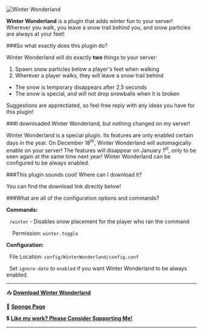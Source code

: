 ![Winter Wonderland](http://i.imgur.com/66QQ5Vv.png)

**Winter Wonderland** is a plugin that adds winter fun to your server! Wherever you walk, you leave a snow trail behind you, and snow particles are always at your feet! 

###So what exactly does this plugin do?

Winter Wonderland will do exactly **two** things to your server:

1. Spawn snow particles below a player's feet when walking
2. Wherever a player walks, they will leave a snow trail behind
  - The snow is temporary disappears after 2.5 seconds
  - The snow is special, and will not drop snowballs when it is broken

Suggestions are apprectiated, so feel free reply with any ideas you have for this plugin!

###I downloaded Winter Wonderland, but nothing changed on my server!

Winter Wonderland is a special plugin. Its features are only enabled certain days in the year. On December 18<sup>th</sup>, Winter Wonderland will automagically enable on your server! The features will disappear on January 1<sup>st</sup>, only to be seen again at the same time next year! Winter Wonderland can be configured to be always enabled.

###This plugin sounds cool! Where can I download it?

You can find the download link directly below!

###What are all of the configuration options and commands?

**Commands:**

&nbsp; `/winter` - Disables snow placement for the player who ran the command

&nbsp;&nbsp;&nbsp; Permission: `winter.toggle`

**Configuration:**

&nbsp; File Location: `config/WinterWonderland/config.conf`

&nbsp; Set `ignore-date` to `enabled` if you want Winter Wonderland to be always enabled.

---

:inbox_tray: [**Download Winter Wonderland**][1]

:link: [**Sponge Page**][2]

:heavy_dollar_sign: [**Like my work? Please Consider Supporting Me!**][3]

---

[1]: https://github.com/Flibio/WinterWonderland/releases
[2]: https://forums.spongepowered.org/t/winter-wonderland-winter-fun-for-your-server/9941
[3]: http://flibio.weebly.com/support-me.html
